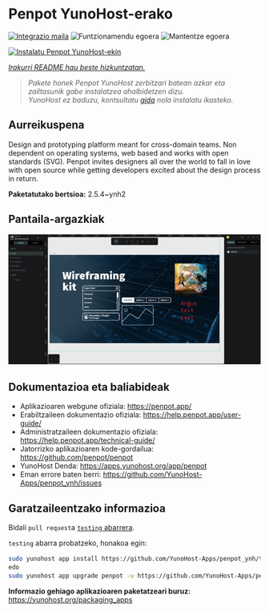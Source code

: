 <!--
Ohart ongi: README hau automatikoki sortu da <https://github.com/YunoHost/apps/tree/master/tools/readme_generator>ri esker
EZ editatu eskuz.
-->

# Penpot YunoHost-erako

[![Integrazio maila](https://apps.yunohost.org/badge/integration/penpot)](https://ci-apps.yunohost.org/ci/apps/penpot/)
![Funtzionamendu egoera](https://apps.yunohost.org/badge/state/penpot)
![Mantentze egoera](https://apps.yunohost.org/badge/maintained/penpot)

[![Instalatu Penpot YunoHost-ekin](https://install-app.yunohost.org/install-with-yunohost.svg)](https://install-app.yunohost.org/?app=penpot)

*[Irakurri README hau beste hizkuntzatan.](./ALL_README.md)*

> *Pakete honek Penpot YunoHost zerbitzari batean azkar eta zailtasunik gabe instalatzea ahalbidetzen dizu.*  
> *YunoHost ez baduzu, kontsultatu [gida](https://yunohost.org/install) nola instalatu ikasteko.*

## Aurreikuspena

Design and prototyping platform meant for cross-domain teams. Non dependent on operating systems, web based and works with open standards (SVG). Penpot invites designers all over the world to fall in love with open source while getting developers excited about the design process in return.

**Paketatutako bertsioa:** 2.5.4~ynh2

## Pantaila-argazkiak

![Penpot(r)en pantaila-argazkia](./doc/screenshots/penpot.png)

## Dokumentazioa eta baliabideak

- Aplikazioaren webgune ofiziala: <https://penpot.app/>
- Erabiltzaileen dokumentazio ofiziala: <https://help.penpot.app/user-guide/>
- Administratzaileen dokumentazio ofiziala: <https://help.penpot.app/technical-guide/>
- Jatorrizko aplikazioaren kode-gordailua: <https://github.com/penpot/penpot>
- YunoHost Denda: <https://apps.yunohost.org/app/penpot>
- Eman errore baten berri: <https://github.com/YunoHost-Apps/penpot_ynh/issues>

## Garatzaileentzako informazioa

Bidali `pull request`a [`testing` abarrera](https://github.com/YunoHost-Apps/penpot_ynh/tree/testing).

`testing` abarra probatzeko, honakoa egin:

```bash
sudo yunohost app install https://github.com/YunoHost-Apps/penpot_ynh/tree/testing --debug
edo
sudo yunohost app upgrade penpot -u https://github.com/YunoHost-Apps/penpot_ynh/tree/testing --debug
```

**Informazio gehiago aplikazioaren paketatzeari buruz:** <https://yunohost.org/packaging_apps>
